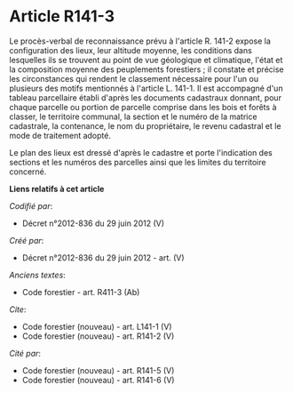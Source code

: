 # Article R141-3

Le procès-verbal de reconnaissance prévu à l'article R. 141-2 expose la configuration des lieux, leur altitude moyenne, les
conditions dans lesquelles ils se trouvent au point de vue géologique et climatique, l'état et la composition moyenne des
peuplements forestiers ; il constate et précise les circonstances qui rendent le classement nécessaire pour l'un ou plusieurs
des motifs mentionnés à l'article L. 141-1. Il est accompagné d'un tableau parcellaire établi d'après les documents
cadastraux donnant, pour chaque parcelle ou portion de parcelle comprise dans les bois et forêts à classer, le territoire
communal, la section et le numéro de la matrice cadastrale, la contenance, le nom du propriétaire, le revenu cadastral et le
mode de traitement adopté.

Le plan des lieux est dressé d'après le cadastre et porte l'indication des sections et les numéros des parcelles ainsi que
les limites du territoire concerné.

**Liens relatifs à cet article**

_Codifié par_:

  - Décret n°2012-836 du 29 juin 2012 (V)

_Créé par_:

  - Décret n°2012-836 du 29 juin 2012 - art. (V)

_Anciens textes_:

  - Code forestier - art. R411-3 (Ab)

_Cite_:

  - Code forestier (nouveau) - art. L141-1 (V)
  - Code forestier (nouveau) - art. R141-2 (V)

_Cité par_:

  - Code forestier (nouveau) - art. R141-5 (V)
  - Code forestier (nouveau) - art. R141-6 (V)
